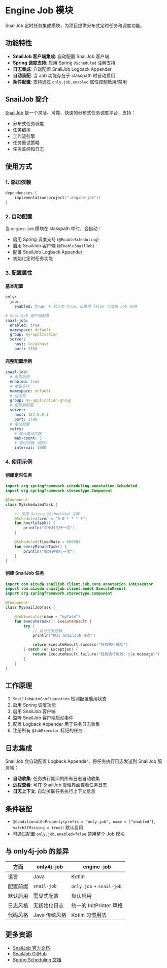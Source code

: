 # Engine Job 模块

SnailJob 定时任务集成模块，为项目提供分布式定时任务和调度功能。

## 功能特性

- **SnailJob 客户端集成**: 自动配置 SnailJob 客户端
- **Spring 调度支持**: 启用 Spring `@Scheduled` 注解支持
- **日志集成**: 自动配置 SnailJob Logback Appender
- **自动装配**: 当 Job 功能存在于 classpath 时自动启用
- **条件配置**: 支持通过 `only.job.enabled` 属性控制启用/禁用

## SnailJob 简介

[SnailJob](https://snailjob.opensnail.com/) 是一个灵活、可靠、快速的分布式任务调度平台，支持：

- 分布式任务调度
- 任务编排
- 工作流引擎
- 任务重试策略
- 任务监控和日志

## 使用方式

### 1. 添加依赖

```kotlin
dependencies {
    implementation(project(":engine-job"))
}
```

### 2. 自动配置

当 `engine-job` 模块在 classpath 中时，会自动：

- 启用 Spring 调度支持 (`@EnableScheduling`)
- 启用 SnailJob 客户端 (`@EnableSnailJob`)
- 配置 SnailJob Logback Appender
- 初始化定时任务功能

### 3. 配置属性

#### 基本配置

```yaml
only:
  job:
    enabled: true  # 默认为 true，设置为 false 可禁用 Job 支持

# SnailJob 客户端配置
snail-job:
  enabled: true
  namespace: default
  group: my-application
  server:
    host: localhost
    port: 1788
```

#### 完整配置示例

```yaml
snail-job:
  # 是否启用
  enabled: true
  # 命名空间
  namespace: default
  # 组名称
  group: my-application-group
  # 服务器配置
  server:
    host: 127.0.0.1
    port: 1788
  # 重试配置
  retry:
    # 最大重试次数
    max-count: 3
    # 重试间隔（毫秒）
    interval: 1000
```

### 4. 使用示例

#### 创建定时任务

```kotlin
import org.springframework.scheduling.annotation.Scheduled
import org.springframework.stereotype.Component

@Component
class MyScheduledTask {

    // 使用 Spring @Scheduled 注解
    @Scheduled(cron = "0 0 * * * ?")
    fun hourlyTask() {
        println("每小时执行一次")
    }

    @Scheduled(fixedRate = 60000)
    fun everyMinuteTask() {
        println("每分钟执行一次")
    }
}
```

#### 创建 SnailJob 任务

```kotlin
import com.aizuda.snailjob.client.job.core.annotation.JobExecutor
import com.aizuda.snailjob.client.model.ExecuteResult
import org.springframework.stereotype.Component

@Component
class MySnailJobTask {

    @JobExecutor(name = "myTask")
    fun executeTask(): ExecuteResult {
        try {
            // 执行任务逻辑
            println("执行 SnailJob 任务")

            return ExecuteResult.success("任务执行成功")
        } catch (e: Exception) {
            return ExecuteResult.failure("任务执行失败: ${e.message}")
        }
    }
}
```

## 工作原理

1. `SnailJobAutoConfiguration` 检测配置启用状态
2. 启用 Spring 调度功能
3. 启用 SnailJob 客户端
4. 监听 SnailJob 客户端启动事件
5. 配置 Logback Appender 用于任务日志收集
6. 注册所有 `@JobExecutor` 标记的任务

## 日志集成

SnailJob 会自动配置 Logback Appender，将任务执行日志发送到 SnailJob 服务端：

- **自动收集**: 任务执行期间的所有日志自动收集
- **远程查看**: 可在 SnailJob 管理界面查看任务日志
- **日志上下文**: 自动关联任务执行上下文信息

## 条件装配

- `@ConditionalOnProperty(prefix = "only.job", name = ["enabled"], matchIfMissing = true)`: 默认启用
- 可通过配置 `only.job.enabled=false` 禁用整个 Job 模块

## 与 only4j-job 的差异

| 方面   | only4j-job  | engine-job               |
|------|-------------|--------------------------|
| 语言   | Java        | Kotlin                   |
| 配置前缀 | `snail-job` | `only.job` + `snail-job` |
| 默认启用 | 需显式配置       | 默认启用                     |
| 日志风格 | 无初始化日志      | 统一的 InitPrinter 风格       |
| 代码风格 | Java 传统风格   | Kotlin 习惯用法              |

## 更多资源

- [SnailJob 官方文档](https://snailjob.opensnail.com/)
- [SnailJob GitHub](https://github.com/aizuda/snail-job)
- [Spring Scheduling 文档](https://docs.spring.io/spring-framework/docs/current/reference/html/integration.html#scheduling)
